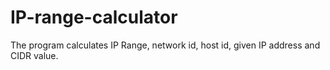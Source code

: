 # IP-range-calculator
The program calculates IP Range, network id, host id, given IP address and CIDR value.

